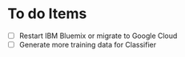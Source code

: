 # To do Items
- [ ] Restart IBM Bluemix or migrate to Google Cloud
 - [ ] Generate more training data for Classifier
